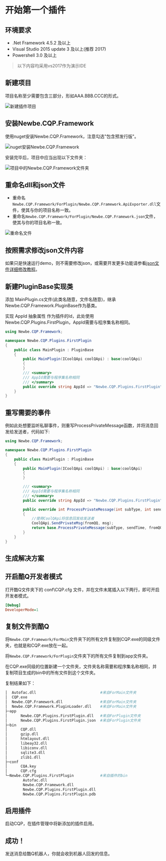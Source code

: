 # 开始第一个插件

## 环境要求

- .Net Framework 4.5.2 及以上
- Visual Studio 2015 update 3 及以上(推荐 2017)
- Powershell 3.0 及以上

> 以下内容均采用vs2017作为演示IDE

## 新建项目

项目名称至少需要包含三部分，形如AAA.BBB.CCC的形式。

![新建插件项目](assets/001/001-b8b344fa.png)

## 安装Newbe.CQP.Framework

使用nuget安装Newbe.CQP.Framework，注意勾选"包含预发行版"。

![nuget安装Newbe.CQP.Framework](assets/001/001-706d8a18.png)

安装完毕后，项目中应当出现以下文件夹：

![项目中的Newbe.CQP.Framework文件夹](assets/499/001-c821cafb.png)

## 重命名dll和json文件

- 重命名`Newbe.CQP.Framework/ForPlugin/Newbe.CQP.Framework.ApiExporter.dll`文件，使其与你的项目名称一致。
- 重命名`Newbe.CQP.Framework/ForPlugin/Newbe.CQP.Framework.json`文件，使其与你的项目名称一致。

![重命名文件](assets/499/001-3b4c53df.png)

## 按照需求修改json文件内容

如果只是快速运行demo，则不需要修改json，或需要开发更多功能请参看[json文件详细修改教程](http://d.cqp.me/Pro/%E5%BC%80%E5%8F%91#.E5.BA.94.E7.94.A8.E4.BF.A1.E6.81.AF.28.5Bappid.5D.json.29)。

## 新建PluginBase实现类

添加 MainPlugin.cs文件(此类名随意，文件名随意)，继承Newbe.CQP.Framework.PluginBase作为基类。

实现 AppId 抽象属性 作为插件的Id，此处使用Newbe.CQP.Plugins.FirstPlugin，AppId需要与程序集名称相同。

```csharp
using Newbe.CQP.Framework;

namespace Newbe.CQP.Plugins.FirstPlugin
{
    public class MainPlugin : PluginBase
    {
        public MainPlugin(ICoolQApi coolQApi) : base(coolQApi)
        {
        }
        /// <summary>
        /// AppId需要与程序集名称相同
        /// </summary>
        public override string AppId => "Newbe.CQP.Plugins.FirstPlugin";
    }
}
```

## 重写需要的事件

例如此处想要监听私聊事件，则重写ProcessPrivateMessage函数，并将消息回发给发送者，代码如下:

```csharp
using Newbe.CQP.Framework;

namespace Newbe.CQP.Plugins.FirstPlugin
{
    public class MainPlugin : PluginBase
    {
        public MainPlugin(ICoolQApi coolQApi) : base(coolQApi)
        {
        }

        /// <summary>
        /// AppId需要与程序集名称相同
        /// </summary>
        public override string AppId => "Newbe.CQP.Plugins.FirstPlugin";

        public override int ProcessPrivateMessage(int subType, int sendTime, long fromQQ, string msg, int font)
        {
            //使用CoolQApi将信息回发给发送者
            CoolQApi.SendPrivateMsg(fromQQ, msg);
            return base.ProcessPrivateMessage(subType, sendTime, fromQQ, msg, font);
        }
    }
}
```

## 生成解决方案

## 开启酷Q开发者模式

打开酷Q文件夹下的 conf\CQP.cfg 文件，并在文件末尾插入以下两行，即可开启开发者模式。

```ini
[Debug]
DeveloperMode=1
```

## 复制文件到酷Q

将`Newbe.CQP.Framework/ForMain`文件夹下的所有文件复制到CQP.exe的同级文件夹，也就是和CQP.exe放在一起。

将`Newbe.CQP.Framework/ForPlugin`文件夹下的所有文件复制到app文件夹。

在CQP.exe同级的位置新建一个文件夹，文件夹名称需要和程序集名称相同，并复制项目生成的bin中的所有文件到这个文件夹。

复制结果如下：

```bash
│  Autofac.dll                             #来自ForMain文件夹
│  CQP.exe
│  Newbe.CQP.Framework.dll                 #来自ForMain文件夹
│  Newbe.CQP.Framework.PluginLoader.dll    #来自ForMain文件夹
├─app
│      Newbe.CQP.Plugins.FirstPlugin.dll   #来自ForPlugin文件夹
│      Newbe.CQP.Plugins.FirstPlugin.json  #来自ForPlugin文件夹
├─bin
│      CQP.dll
│      gzip.dll
│      htmlayout.dll
│      libeay32.dll
│      libiconv.dll
│      sqlite3.dll
│      zlib1.dll
├─conf
│      CQA.key
│      CQP.cfg
└─Newbe.CQP.Plugins.FirstPlugin            #来自插件的bin
        Autofac.dll
        Newbe.CQP.Framework.dll
        Newbe.CQP.Plugins.FirstPlugin.dll
        Newbe.CQP.Plugins.FirstPlugin.pdb
```

## 启用插件

启动CQP，在插件管理中将新添加的插件启用。

## 成功！

发送消息给酷Q机器人，你就会收到机器人回发的信息。
